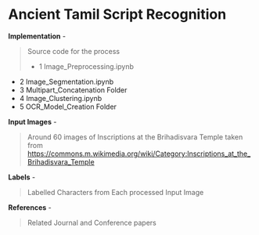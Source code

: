 # Ancient Tamil Script Recognition

**Implementation** -
> Source code for the process
> - 1 Image_Preprocessing.ipynb
  - 2 Image_Segmentation.ipynb
  - 3 Multipart_Concatenation Folder
  - 4 Image_Clustering.ipynb
  - 5 OCR_Model_Creation Folder


**Input Images** -
> Around 60 images of Inscriptions at the Brihadisvara Temple taken from https://commons.m.wikimedia.org/wiki/Category:Inscriptions_at_the_Brihadisvara_Temple


**Labels** -
> Labelled Characters from Each processed Input Image


**References** - 
> Related Journal and Conference papers
